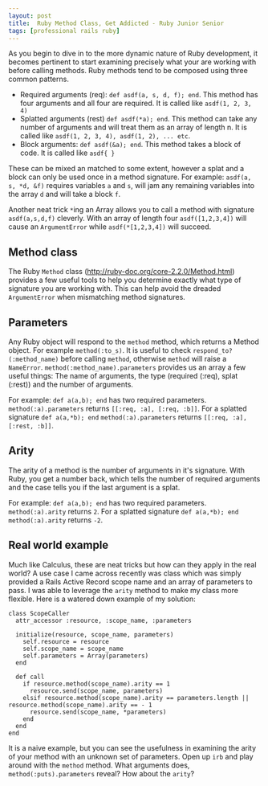 ```yaml
---
layout: post
title:  Ruby Method Class, Get Addicted - Ruby Junior Senior
tags: [professional rails ruby]
---
```


As you begin to dive in to the more dynamic nature of Ruby development, it becomes pertinent to start examining precisely what your are working with before calling methods. Ruby methods tend to be composed using three common patterns.

* Required arguments (req): `def asdf(a, s, d, f); end`. This method has four arguments and all four are required. It is called like `asdf(1, 2, 3, 4)`
* Splatted arguments (rest) `def asdf(*a); end`. This method can take any number of arguments and will treat them as an array of length n. It is called like `asdf(1, 2, 3, 4), asdf(1, 2), ... etc`.
* Block arguments: `def asdf(&a); end`. This method takes a block of code. It is called like `asdf{ }`

These can be mixed an matched to some extent, however a splat and a block can only be used once in a method signature. For example: `asdf(a, s, *d, &f)` requires variables `a` and `s`, will jam any remaining variables into the array `d` and will take a block `f`.

Another neat trick `*`ing an Array allows you to call a method with signature `asdf(a,s,d,f)` cleverly. With an array of length four `asdf([1,2,3,4])` will cause an `ArgumentError` while `asdf(*[1,2,3,4])` will succeed.

## Method class

The Ruby `Method` class (http://ruby-doc.org/core-2.2.0/Method.html) provides a few useful tools to help you determine exactly what type of signature you are working with. This can help avoid the dreaded `ArgumentError` when mismatching method signatures.

## Parameters
Any Ruby object will respond to the `method` method, which returns a Method object. For example `method(:to_s)`. It is useful to check `respond_to?(:method_name)` before calling `method`, otherwise `method` will raise a `NameError`. `method(:method_name).parameters` provides us an array a few useful things: The name of arguments, the type (required (:req), splat (:rest)) and the number of arguments.

For example: `def a(a,b); end` has two required parameters. `method(:a).parameters` returns `[[:req, :a], [:req, :b]]`. For a splatted signature `def a(a,*b); end` `method(:a).parameters` returns `[[:req, :a], [:rest, :b]]`.

## Arity
The arity of a method is the number of arguments in it's signature. With Ruby, you get a number back, which tells the number of required arguments and the case tells you if the last argument is a splat.

For example: `def a(a,b); end` has two required parameters. `method(:a).arity` returns `2`. For a splatted signature `def a(a,*b); end` `method(:a).arity` returns `-2`.
##

## Real world example
Much like Calculus, these are neat tricks but how can they apply in the real world? A use case I came across recently was class which was simply provided a Rails Active Record scope name and an array of parameters to pass. I was able to leverage the `arity` method to make my class more flexible. Here is a watered down example of my solution:

```
class ScopeCaller
  attr_accessor :resource, :scope_name, :parameters

  initialize(resource, scope_name, parameters)
    self.resource = resource
    self.scope_name = scope_name
    self.parameters = Array(parameters)
  end

  def call
    if resource.method(scope_name).arity == 1
      resource.send(scope_name, parameters)
    elsif resource.method(scope_name).arity == parameters.length || resource.method(scope_name).arity == - 1
      resource.send(scope_name, *parameters)
    end
  end
end

```

It is a naive example, but you can see the usefulness in examining the arity of your method with an unknown set of parameters. Open up `irb` and play around with the `method` method. What arguments does, `method(:puts).parameters` reveal? How about the `arity`?
